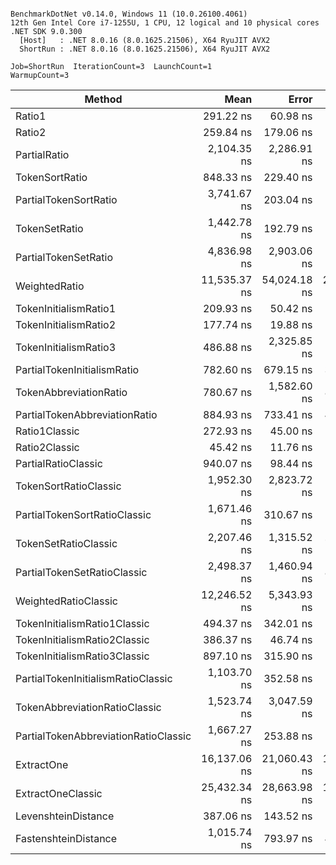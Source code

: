 ```

BenchmarkDotNet v0.14.0, Windows 11 (10.0.26100.4061)
12th Gen Intel Core i7-1255U, 1 CPU, 12 logical and 10 physical cores
.NET SDK 9.0.300
  [Host]   : .NET 8.0.16 (8.0.1625.21506), X64 RyuJIT AVX2
  ShortRun : .NET 8.0.16 (8.0.1625.21506), X64 RyuJIT AVX2

Job=ShortRun  IterationCount=3  LaunchCount=1  
WarmupCount=3  

```
| Method                               | Mean         | Error        | StdDev       | Gen0   | Gen1   | Allocated |
|------------------------------------- |-------------:|-------------:|-------------:|-------:|-------:|----------:|
| Ratio1                               |    291.22 ns |     60.98 ns |     3.343 ns | 0.1578 |      - |     992 B |
| Ratio2                               |    259.84 ns |    179.06 ns |     9.815 ns | 0.1578 |      - |     992 B |
| PartialRatio                         |  2,104.35 ns |  2,286.91 ns |   125.353 ns | 1.9073 | 0.0038 |   11968 B |
| TokenSortRatio                       |    848.33 ns |    229.40 ns |    12.574 ns | 0.2480 |      - |    1560 B |
| PartialTokenSortRatio                |  3,741.67 ns |    203.04 ns |    11.129 ns | 3.0975 | 0.0153 |   19456 B |
| TokenSetRatio                        |  1,442.78 ns |    192.79 ns |    10.567 ns | 0.8240 | 0.0019 |    5176 B |
| PartialTokenSetRatio                 |  4,836.98 ns |  2,903.06 ns |   159.126 ns | 3.8147 | 0.0153 |   23968 B |
| WeightedRatio                        | 11,535.37 ns | 54,024.18 ns | 2,961.248 ns | 2.4033 | 0.0076 |   15080 B |
| TokenInitialismRatio1                |    209.93 ns |     50.42 ns |     2.764 ns | 0.1364 |      - |     856 B |
| TokenInitialismRatio2                |    177.74 ns |     19.88 ns |     1.090 ns | 0.0892 |      - |     560 B |
| TokenInitialismRatio3                |    486.88 ns |  2,325.85 ns |   127.488 ns | 0.1845 |      - |    1160 B |
| PartialTokenInitialismRatio          |    782.60 ns |    679.15 ns |    37.226 ns | 0.3805 |      - |    2392 B |
| TokenAbbreviationRatio               |    780.67 ns |  1,582.60 ns |    86.748 ns | 0.3242 |      - |    2040 B |
| PartialTokenAbbreviationRatio        |    884.93 ns |    733.41 ns |    40.200 ns | 0.3939 | 0.0010 |    2472 B |
| Ratio1Classic                        |    272.93 ns |     45.00 ns |     2.467 ns | 0.0505 |      - |     320 B |
| Ratio2Classic                        |     45.42 ns |     11.76 ns |     0.645 ns | 0.0318 |      - |     200 B |
| PartialRatioClassic                  |    940.07 ns |     98.44 ns |     5.396 ns | 0.5360 | 0.0019 |    3368 B |
| TokenSortRatioClassic                |  1,952.30 ns |  2,823.72 ns |   154.777 ns | 0.3529 |      - |    2216 B |
| PartialTokenSortRatioClassic         |  1,671.46 ns |    310.67 ns |    17.029 ns | 0.4025 |      - |    2536 B |
| TokenSetRatioClassic                 |  2,207.46 ns |  1,315.52 ns |    72.108 ns | 0.6905 |      - |    4352 B |
| PartialTokenSetRatioClassic          |  2,498.37 ns |  1,460.94 ns |    80.079 ns | 0.9308 |      - |    5840 B |
| WeightedRatioClassic                 | 12,246.52 ns |  5,343.93 ns |   292.919 ns | 2.1362 |      - |   13482 B |
| TokenInitialismRatio1Classic         |    494.37 ns |    342.01 ns |    18.747 ns | 0.1440 |      - |     904 B |
| TokenInitialismRatio2Classic         |    386.37 ns |     46.74 ns |     2.562 ns | 0.1173 |      - |     736 B |
| TokenInitialismRatio3Classic         |    897.10 ns |    315.90 ns |    17.316 ns | 0.2470 |      - |    1552 B |
| PartialTokenInitialismRatioClassic   |  1,103.70 ns |    352.58 ns |    19.326 ns | 0.3414 |      - |    2144 B |
| TokenAbbreviationRatioClassic        |  1,523.74 ns |  3,047.59 ns |   167.049 ns | 0.4749 |      - |    2984 B |
| PartialTokenAbbreviationRatioClassic |  1,667.27 ns |    253.88 ns |    13.916 ns | 0.6199 |      - |    3896 B |
| ExtractOne                           | 16,137.06 ns | 21,060.43 ns | 1,154.393 ns | 5.7373 |      - |   35992 B |
| ExtractOneClassic                    | 25,432.34 ns | 28,663.98 ns | 1,571.169 ns | 4.6082 |      - |   29011 B |
| LevenshteinDistance                  |    387.06 ns |    143.52 ns |     7.867 ns |      - |      - |         - |
| FastenshteinDistance                 |  1,015.74 ns |    793.97 ns |    43.520 ns | 0.0229 |      - |     144 B |
